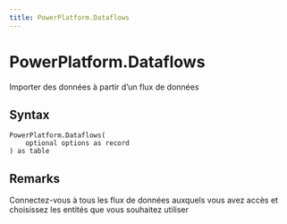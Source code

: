 ```yaml
---
title: PowerPlatform.Dataflows
---
```


# PowerPlatform.Dataflows


Importer des données à partir d’un flux de données


## Syntax

```powerquery
PowerPlatform.Dataflows(
    optional options as record
) as table
```


## Remarks

Connectez-vous à tous les flux de données auxquels vous avez accès et choisissez les entités que vous souhaitez utiliser



